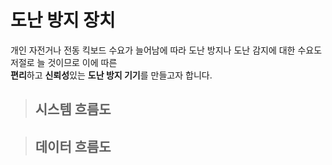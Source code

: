# **도난 방지 장치**


개인 자전거나 전동 킥보드 수요가 늘어남에 따라 도난 방지나 도난 감지에 대한 수요도 저절로 늘 것이므로 이에 따른  
**편리**하고 **신뢰성**있는 **도난 방지 기기**를 만들고자 합니다. 



>## 시스템 흐름도






>## 데이터 흐름도  

